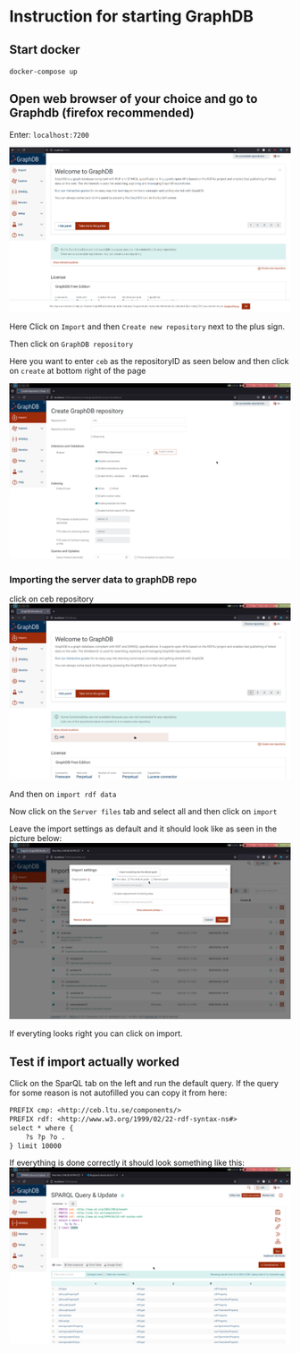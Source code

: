 # Instruction for starting GraphDB

## Start docker
`docker-compose up`

## Open web browser of your choice and go to Graphdb (firefox recommended)
Enter: `localhost:7200`

![Localhost:7200](../docs/images/image2.png)


Here Click on `Import` and then `Create new repository` next to the plus sign. 

Then click on `GraphDB repository`

Here you want to enter `ceb` as the repositoryID as seen below and then click on `create` at bottom right of the page

![Create grapghDB repo](../docs/images/GraphDBThingamathings.png)

### Importing the server data to graphDB repo

click on ceb repository
![click me pls](../docs/images/clickCEB.png)

And then on `import rdf data`

Now click on the `Server files` tab and select all and then click on `import`

Leave the import settings as default and it should look like as seen in the picture below:
![Import data settigns](../docs/images/graphDbImportSettings.png)

If everyting looks right you can click on import. 

## Test if import actually worked 

Click on the SparQL tab on the left and run the default query. If the query for some reason is not autofilled you can copy it from here: 
```PREFIX xsd: <http://www.w3.org/2001/XMLSchema#>
PREFIX cmp: <http://ceb.ltu.se/components/>
PREFIX rdf: <http://www.w3.org/1999/02/22-rdf-syntax-ns#>
select * where {
    ?s ?p ?o .
} limit 10000
```

If everything is done correctly it should look something like this: 
![GraphDB Result](../docs/images/graphDBResult.png)
